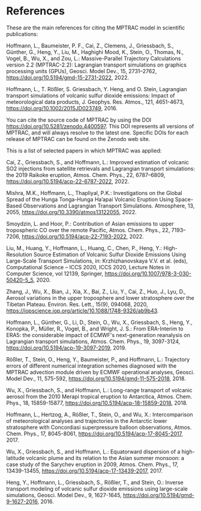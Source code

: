 # References

These are the main references for citing the MPTRAC model in scientific publications:

Hoffmann, L., Baumeister, P. F., Cai, Z., Clemens, J., Griessbach, S., Günther, G., Heng, Y., Liu, M., Haghighi Mood, K., Stein, O., Thomas, N., Vogel, B., Wu, X., and Zou, L.: Massive-Parallel Trajectory Calculations version 2.2 (MPTRAC-2.2): Lagrangian transport simulations on graphics processing units (GPUs), Geosci. Model Dev., 15, 2731–2762, <https://doi.org/10.5194/gmd-15-2731-2022>, 2022.

Hoffmann, L., T. Rößler, S. Griessbach, Y. Heng, and O. Stein, Lagrangian transport simulations of volcanic sulfur dioxide emissions: Impact of meteorological data products, J. Geophys. Res. Atmos., 121, 4651-4673, <https://doi.org/10.1002/2015JD023749>, 2016. 

You can cite the source code of MPTRAC by using the DOI <https://doi.org/10.5281/zenodo.4400597>. This DOI represents all versions of MPTRAC, and will always resolve to the latest one. Specific DOIs for each release of MPTRAC can be found on the Zenodo web site.

This is a list of selected papers in which MPTRAC was applied:

Cai, Z., Griessbach, S., and Hoffmann, L.: Improved estimation of volcanic SO2 injections from satellite retrievals and Lagrangian transport simulations: the 2019 Raikoke eruption, Atmos. Chem. Phys., 22, 6787–6809, <https://doi.org/10.5194/acp-22-6787-2022>, 2022.

Mishra, M.K., Hoffmann, L., Thapliyal, P.K.: Investigations on the Global Spread of the Hunga Tonga-Hunga Ha’apai Volcanic Eruption Using Space-Based Observations and Lagrangian Transport Simulations. Atmosphere, 13, 2055, <https://doi.org/10.3390/atmos13122055>, 2022.

Smoydzin, L. and Hoor, P.: Contribution of Asian emissions to upper tropospheric CO over the remote Pacific, Atmos. Chem. Phys., 22, 7193–7206, <https://doi.org/10.5194/acp-22-7193-2022>, 2022.

Liu, M., Huang, Y., Hoffmann, L., Huang, C., Chen, P., Heng, Y.: High-Resolution Source Estimation of Volcanic Sulfur Dioxide Emissions Using Large-Scale Transport Simulations, in: Krzhizhanovskaya V.V. et al. (eds), Computational Science – ICCS 2020, ICCS 2020, Lecture Notes in Computer Science, vol 12139, Springer, <https://doi.org/10.1007/978-3-030-50420-5_5>, 2020.

Zhang, J., Wu, X., Bian, J., Xia, X., Bai, Z., Liu, Y., Cai, Z., Huo, J., Lyu, D., Aerosol variations in the upper troposphere and lower stratosphere over the Tibetan Plateau. Environ. Res. Lett., 15(9), 094068, 2020, <https://iopscience.iop.org/article/10.1088/1748-9326/ab9b43>.

Hoffmann, L., Günther, G., Li, D., Stein, O., Wu, X., Griessbach, S., Heng, Y., Konopka, P., Müller, R., Vogel, B., and Wright, J. S.: From ERA-Interim to ERA5: the considerable impact of ECMWF's next-generation reanalysis on Lagrangian transport simulations, Atmos. Chem. Phys., 19, 3097-3124, <https://doi.org/10.5194/acp-19-3097-2019>, 2019.

Rößler, T., Stein, O., Heng, Y., Baumeister, P., and Hoffmann, L.: Trajectory errors of different numerical integration schemes diagnosed with the MPTRAC advection module driven by ECMWF operational analyses, Geosci. Model Dev., 11, 575-592, <https://doi.org/10.5194/gmd-11-575-2018>, 2018.

Wu, X., Griessbach, S., and Hoffmann, L.: Long-range transport of volcanic aerosol from the 2010 Merapi tropical eruption to Antarctica, Atmos. Chem. Phys., 18, 15859-15877, <https://doi.org/10.5194/acp-18-15859-2018>, 2018.

Hoffmann, L., Hertzog, A., Rößler, T., Stein, O., and Wu, X.: Intercomparison of meteorological analyses and trajectories in the Antarctic lower stratosphere with Concordiasi superpressure balloon observations, Atmos. Chem. Phys., 17, 8045-8061, <https://doi.org/10.5194/acp-17-8045-2017>, 2017.

Wu, X., Griessbach, S., and Hoffmann, L.: Equatorward dispersion of a high-latitude volcanic plume and its relation to the Asian summer monsoon: a case study of the Sarychev eruption in 2009, Atmos. Chem. Phys., 17, 13439-13455, <https://doi.org/10.5194/acp-17-13439-2017>, 2017.

Heng, Y., Hoffmann, L., Griessbach, S., Rößler, T., and Stein, O.: Inverse transport modeling of volcanic sulfur dioxide emissions using large-scale simulations, Geosci. Model Dev., 9, 1627-1645, <https://doi.org/10.5194/gmd-9-1627-2016>, 2016.
